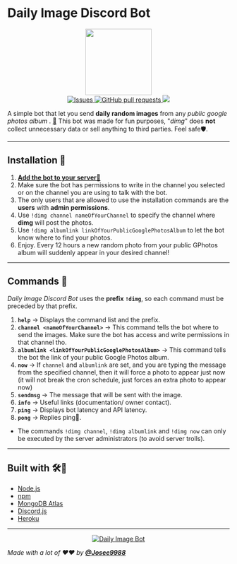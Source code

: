 # **Daily Image Discord Bot**

<p align="center">
   <a href="https://discord.com/oauth2/authorize?client_id=806274731245436960&permissions=3072&scope=bot">
     <img width="150" height="150"src="https://i.imgur.com/gZgo0no.png">
   </a>

  <br>
  <a href="https://github.com/Josee9988/Daily-image-discord-bot/issues">
    <img alt="Issues" src="https://img.shields.io/github/issues/Josee9988/Daily-image-discord-bot?color=0088ff&style=for-the-badge&logo=github" />
  </a>
  <a href="https://github.com/josee9988/Daily-image-discord-bot/pulls">
    <img alt="GitHub pull requests" src="https://img.shields.io/github/issues-pr/Josee9988/Daily-image-discord-bot?color=0088ff&style=for-the-badge&logo=github" />
  </a>
  <a href="https://top.gg/bot/806274731245436960">
    <img src="https://img.shields.io/badge/upvote%20-dimg-blue?logo=github-sponsors&style=for-the-badge&color=red">
  </a>

</p>

A simple bot that let you send **daily random images** from any *public google photos album*
. **[🤖](https://discord.com/oauth2/authorize?client_id=806274731245436960&scope=bot&permissions=52224)**
This bot was made for fun purposes, "*dimg*" does **not** collect unnecessary data or sell anything to third parties.
Feel safe🛡️.

---

## **Installation** 🚥

1. **[Add the bot to your server🤖](https://discord.com/oauth2/authorize?client_id=806274731245436960&scope=bot&permissions=52224)**
2. Make sure the bot has permissions to write in the channel you selected or on the channel you are using to talk with
   the bot.
3. The only users that are allowed to use the installation commands are the **users** with **admin permissions**.
4. Use `!dimg channel nameOfYourChannel` to specify the channel where **dimg** will post the photos.
5. Use `!dimg albumlink linkOfYourPublicGooglePhotosAlbum` to let the bot know where to find your photos.
6. Enjoy. Every 12 hours a new random photo from your public GPhotos album will suddenly appear in your desired channel!

---

## **Commands** 🔬

*Daily Image Discord Bot* uses the **prefix** **`!dimg`**, so each command must be preceded by that prefix.

1. **`help`** -> Displays the command list and the prefix.
2. **`channel <nameOfYourChannel>`** -> This command tells the bot where to send the images. Make sure the bot has
   access and write permissions in that channel tho.
3. **`albumlink <linkOfYourPublicGooglePhotosAlbum>`** ->  This command tells the bot the link of your public Google
   Photos album.
4. **`now`** -> If `channel` and `albumlink` are set, and you are typing the message from the specified channel, then it
   will force a photo to appear just now (it will not break the cron schedule, just forces an extra photo to appear now)
5. **`sendmsg`** -> The message that will be sent with the image.
6. **`info`** -> Useful links (documentation/ owner contact).
7. **`ping`** -> Displays bot latency and API latency.
8. **`pong`** -> Replies ping🤪.

- The commands `!dimg channel`, `!dimg albumlink` and `!dimg now` can only be executed by the server administrators (to
  avoid server trolls).

---

## **Built with** 🛠️🔧

- [Node.js](https://nodejs.org/en/)
- [npm](https://www.npmjs.com/)
- [MongoDB Atlas](https://www.mongodb.com/cloud/atlas)
- [Discord.js](https://discord.js.org/#/)
- [Heroku](https://heroku.com/)

---

<p align="center">
   <a href="https://top.gg/bot/806274731245436960">
       <img src="https://top.gg/api/widget/806274731245436960.svg" alt="Daily Image Bot" />
   </a>
</p>

_Made with a lot of ❤️❤️ by **[@Josee9988](https://github.com/Josee9988)**_
